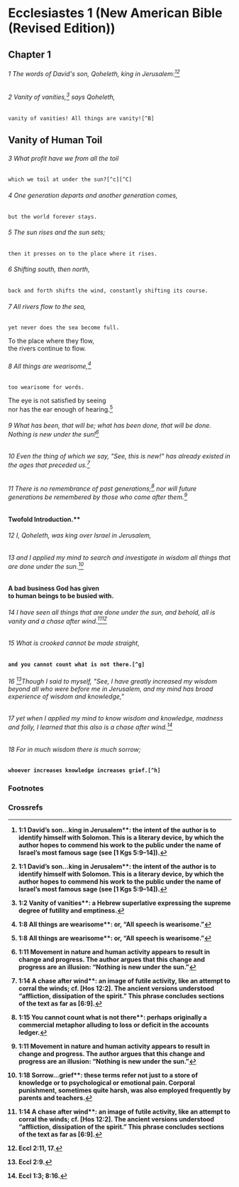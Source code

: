 
# Ecclesiastes 1 (New American Bible (Revised Edition))
## Chapter 1

###### 1 The words of David's son, Qoheleth, king in Jerusalem:[^a][^A]

###### 2 Vanity of vanities,[^b] says Qoheleth,  
    vanity of vanities! All things are vanity![^B]

## Vanity of Human Toil

###### 3 What profit have we from all the toil  
    which we toil at under the sun?[^c][^C]  

###### 4 One generation departs and another generation comes,  
    but the world forever stays.  

###### 5 The sun rises and the sun sets;  
    then it presses on to the place where it rises.  

###### 6 Shifting south, then north,  
    back and forth shifts the wind, constantly shifting its course.  

###### 7 All rivers flow to the sea,  
    yet never does the sea become full.  
To the place where they flow,  
    the rivers continue to flow.  

###### 8 All things are wearisome,[^d]  
    too wearisome for words.  
The eye is not satisfied by seeing  
    nor has the ear enough of hearing.[^D]

###### 9 What has been, that will be; what has been done, that will be done. Nothing is new under the sun![^E]  
###### 10 Even the thing of which we say, "See, this is new!" has already existed in the ages that preceded us.[^F]  
###### 11 There is no remembrance of past generations;[^G] nor will future generations be remembered by those who come after them.[^e]
<b class="inline-h3">Twofold Introduction.** 
###### 12 I, Qoheleth, was king over Israel in Jerusalem,  
###### 13 and I applied my mind to search and investigate in wisdom all things that are done under the sun.[^H]
A bad business God has given  
    to human beings to be busied with.

###### 14 I have seen all things that are done under the sun, and behold, all is vanity and a chase after wind.[^f][^I]

###### 15 What is crooked cannot be made straight,  
    and you cannot count what is not there.[^g]

###### 16 [^J]Though I said to myself, "See, I have greatly increased my wisdom beyond all who were before me in Jerusalem, and my mind has broad experience of wisdom and knowledge,"  
###### 17 yet when I applied my mind to know wisdom and knowledge, madness and folly, I learned that this also is a chase after wind.[^K]

###### 18 For in much wisdom there is much sorrow;  
    whoever increases knowledge increases grief.[^h]

### Footnotes
[^a]: 1:1 <b class="catch-word">David’s son…king in Jerusalem**: the intent of the author is to identify himself with Solomon. This is a literary device, by which the author hopes to commend his work to the public under the name of Israel’s most famous sage (see [1 Kgs 5:9–14]).
[^b]: 1:2 <b class="catch-word">Vanity of vanities**: a Hebrew superlative expressing the supreme degree of futility and emptiness.
[^c]: 1:3 <b class="catch-word">Under the sun**: used throughout this book to signify “on the earth.”
[^d]: 1:8 <b class="catch-word">All things are wearisome**: or, “All speech is wearisome.”
[^e]: 1:11 Movement in nature and human activity appears to result in change and progress. The author argues that this change and progress are an illusion: “Nothing is new under the sun.”
[^f]: 1:14 <b class="catch-word">A chase after wind**: an image of futile activity, like an attempt to corral the winds; cf. [Hos 12:2]. The ancient versions understood “affliction, dissipation of the spirit.” This phrase concludes sections of the text as far as [6:9].
[^g]: 1:15 <b class="catch-word">You cannot count what is not there**: perhaps originally a commercial metaphor alluding to loss or deficit in the accounts ledger.
[^h]: 1:18 <b class="catch-word">Sorrow…grief**: these terms refer not just to a store of knowledge or to psychological or emotional pain. Corporal punishment, sometimes quite harsh, was also employed frequently by parents and teachers.

### Crossrefs
[^A]: Eccl 1:12; 12:9–10.
[^B]: Eccl 12:8.
[^C]: Eccl 2:11, 22; 3:9; 5:15.
[^D]: Eccl 4:8; 5:9–11.
[^E]: Eccl 3:15; 6:10.
[^F]: Eccl 3:15.
[^G]: Eccl 2:16.
[^H]: Eccl 8:9.
[^I]: Eccl 2:11, 17.
[^J]: Eccl 2:9.
[^K]: Eccl 1:3; 8:16.

